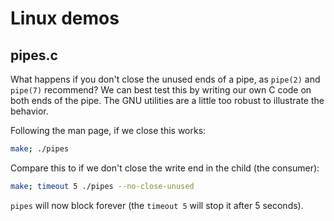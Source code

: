 # Linux demos

## pipes.c

What happens if you don't close the unused ends of a pipe, as `pipe(2)` and
`pipe(7)` recommend? We can best test this by writing our own C code on both
ends of the pipe. The GNU utilities are a little too robust to illustrate the
behavior.

Following the man page, if we close this works:

```sh
make; ./pipes
```

Compare this to if we don't close the write end in the child (the consumer):

```sh
make; timeout 5 ./pipes --no-close-unused
```

`pipes` will now block forever (the `timeout 5` will stop it after 5 seconds).
